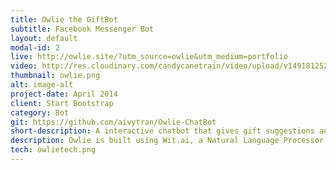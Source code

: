 ```yaml
---
title: Owlie the GiftBot
subtitle: Facebook Messenger Bot
layout: default
modal-id: 2
live: http://owlie.site/?utm_source=owlie&utm_medium=portfolio
video: http://res.cloudinary.com/candycanetrain/video/upload/v1491812527/official1small_wiyl6c.mp4
thumbnail: owlie.png
alt: image-alt
project-date: April 2014
client: Start Bootstrap
category: Bot
git: https://github.com/aivytran/Owlie-ChatBot
short-description: A interactive chatbot that gives gift suggestions and reminds you to send gifts to your special ones. Save you the headache of choosing gifts!
description: Owlie is built using Wit.ai, a Natural Language Processor that uses machine learning to process user's message into actionable data, Facebook Messenger API to render response, and Express.JS to connect all the technology together. <br/><br/> Owlie is a gift expert who can give gift suggestions based on preferences. Gift suggestions are shown via a horizontal scrollable carousel, each composed of a short description, price, shipping information, and a purchase button. Users can then choose to purchase a gift or request for more suggestions. Not only a gift expert, Owlie is also good at reminding you to buy gift for special events. Users have an option to set reminders, and Owlie will send them a personalized notification messages. Throughout the chat, there are quick replies, a persistent menu, and option templates to help users navigate. <br/><br/> Owlie is still an ongoing experience. For now, Owlie can only understand text messages, but she is learning to understand voice commands. So look forward to the voice control version!  <br/><br/> Check Owlie out and maybe she can help you make your special ones happy! ;)
tech: owlietech.png
---
```

